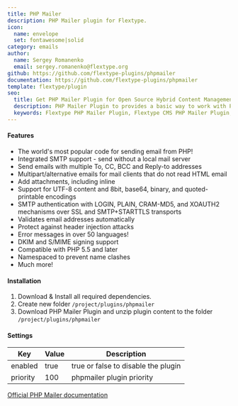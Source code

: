 ```yaml
---
title: PHP Mailer
description: PHP Mailer plugin for Flextype.
icon:
  name: envelope
  set: fontawesome|solid
category: emails
author:
  name: Sergey Romanenko
  email: sergey.romanenko@flextype.org
github: https://github.com/flextype-plugins/phpmailer
documentation: https://github.com/flextype-plugins/phpmailer
template: flextype/plugin
seo:
  title: Get PHP Mailer Plugin for Open Source Hybrid Content Management System
  description: PHP Mailer Plugin to provides a basic way to work with PHP Mailer for Open Source Hybrid Content Management System
  keywords: Flextype PHP Mailer Plugin, Flextype CMS PHP Mailer Plugin, Headless CMS PHP Mailer Plugin, Download Flat File CMS PHP Mailer Plugin, Download Flat File Content Management System PHP Mailer Plugin, Download PHP CMS PHP Mailer Plugin, PHP Mailer Plugin, Plugin, PHP Mailer, Content, Management, System, PHP, CMS
---
```


#### Features

* The world's most popular code for sending email from PHP!
* Integrated SMTP support - send without a local mail server
* Send emails with multiple To, CC, BCC and Reply-to addresses
* Multipart/alternative emails for mail clients that do not read HTML email
* Add attachments, including inline
* Support for UTF-8 content and 8bit, base64, binary, and quoted-printable encodings
* SMTP authentication with LOGIN, PLAIN, CRAM-MD5, and XOAUTH2 mechanisms over SSL and SMTP+STARTTLS transports
* Validates email addresses automatically
* Protect against header injection attacks
* Error messages in over 50 languages!
* DKIM and S/MIME signing support
* Compatible with PHP 5.5 and later
* Namespaced to prevent name clashes
* Much more!

#### Installation

1. Download & Install all required dependencies.
2. Create new folder `/project/plugins/phpmailer`
3. Download PHP Mailer Plugin and unzip plugin content to the folder `/project/plugins/phpmailer`

#### Settings

| Key | Value | Description |
|---|---|---|
| enabled | true | true or false to disable the plugin |
| priority | 100 | phpmailer plugin priority |

[Official PHP Mailer documentation](https://github.com/PHPMailer/PHPMailer)
